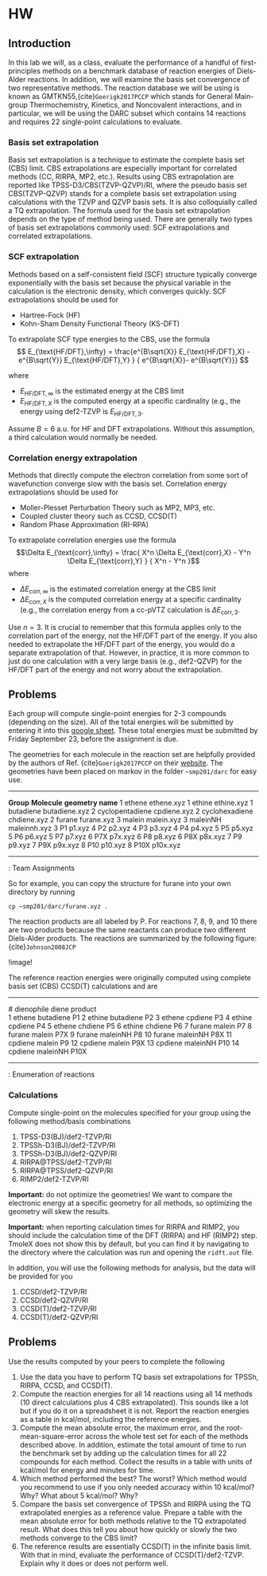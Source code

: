 # HW

## Introduction
In this lab we will, as a class, evaluate the performance of a handful
of first-principles methods on a benchmark database of reaction energies of Diels-Alder
reactions. In addition, we will examine the basis set convergence of
two representative methods.
The reaction database we will be using is known as
GMTKN55,{cite}`Goerigk2017PCCP` which stands for General Main-group Thermochemistry,
Kinetics, and Noncovalent interactions, and in particular, we will be
using the DARC subset which contains 14 reactions and requires 22
single-point calculations to evaluate.

### Basis set extrapolation

Basis set extrapolation is a
technique to estimate the complete basis set (CBS) limit. CBS
extrapolations are especially important for correlated methods (CC,
RIRPA, MP2, etc.). Results using CBS extrapolation are reported like
TPSS-D3/CBS(TZVP-QZVP)/RI, where the pseudo basis set CBS(TZVP-QZVP)
stands for a complete basis set extrapolation using calculations with
the TZVP and QZVP basis sets. It is also colloquially called a TQ
extrapolation. The formula used for the basis set extrapolation depends on
the type of method being used. There are generally two types of basis set
extrapolations commonly used: SCF extrapolations and correlated extrapolations.

### SCF extrapolation

Methods based on a self-consistent field (SCF) structure typically
converge exponentially with the basis set because the physical variable
in the calculation is the electronic density, which converges quickly.
SCF extrapolations should be used for

- Hartree-Fock (HF)
- Kohn-Sham Density Functional Theory (KS-DFT)

To extrapolate SCF type energies to the CBS, use the formula
$$ E_{\text{HF/DFT},\infty} = \frac{e^{B\sqrt{X}} E_{\text{HF/DFT},X} - e^{B\sqrt{Y}} E_{\text{HF/DFT},Y} } { e^{B\sqrt{X}}- e^{B\sqrt{Y}}} $$

where

- $E_{\text{HF/DFT},\infty}$ is the estimated energy at the CBS limit
- $E_{\text{HF/DFT},X}$ is the computed energy at a specific cardinality (e.g., the energy using
def2-TZVP is $E_{\text{HF/DFT},3}$.

Assume $B=6$ a.u. for HF and DFT extrapolations. Without this assumption, a third
calculation would normally be needed.

### Correlation energy extrapolation

Methods that directly compute the electron correlation from some sort of
wavefunction converge slow with the basis set.
Correlation energy extrapolations should be used for

- Moller-Plesset Perturbation Theory such as MP2, MP3, etc.
- Coupled cluster theory such as CCSD, CCSD(T)
- Random Phase Approximation (RI-RPA)

To extrapolate correlation energies use the formula
$$\Delta E_{\text{corr},\infty} = \frac{ X^n \Delta E_{\text{corr},X} - Y^n \Delta E_{\text{corr},Y} } { X^n - Y^n }$$
where

- $\Delta E_{\text{corr},\infty}$ is the estimated correlation energy at the CBS limit
- $\Delta E_{\text{corr},X}$ is the computed correlation energy at a specific cardinality (e.g., the
correlation energy from a cc-pVTZ calculation is $\Delta E_{\text{corr},3}$.

Use $n=3$.
It is crucial to remember that this formula applies only to the
correlation part of the energy, not the HF/DFT part of the energy. If
you also needed to extrapolate the HF/DFT part of the energy, you would
do a separate extrapolation of that. However, in practice, it is more
common to just do one calculation with a very large basis (e.g.,
def2-QZVP) for the HF/DFT part of the energy and not worry about the
extrapolation.

## Problems

Each group will compute single-point energies for 2-3 compounds
(depending on the size). All of the total energies will be submitted by
entering it into this [google
sheet](https://docs.google.com/spreadsheets/d/19ZhOnApWJX8hkrTWirDfafpnqsqeRLS_TRX6oUKV0UY/edit?usp=sharing).
These total energies must be submitted by Friday September 23, before the assignment is due.

The geometries for each molecule in the reaction set are helpfully
provided by the authors of Ref. {cite}`Goerigk2017PCCP` on their
[website](https://www.chemie.uni-bonn.de/pctc/mulliken-center/software/GMTKN/gmtkn55).
The geometries have been placed on markov in the folder `~smp201/darc`
for easy use.

  ----------- ----------------- -------------------
   **Group**    **Molecule**     **geometry name**
       1           ethene           ethene.xyz
       1           ethine           ethine.xyz
       1          butadiene        butadiene.xyz
       2       cyclopentadiene      cpdiene.xyz
       2       cyclohexadiene       chdiene.xyz
       2           furane           furane.xyz
       3           malein           malein.xyz
       3          maleinNH         maleinnh.xyz
       3             P1               p1.xyz
       4             P2               p2.xyz
       4             P3               p3.xyz
       4             P4               p4.xyz
       5             P5               p5.xyz
       5             P6               p6.xyz
       5             P7               p7.xyz
       6             P7X              p7x.xyz
       6             P8               p8.xyz
       6             P8X              p8x.xyz
       7             P9               p9.xyz
       7             P9X              p9x.xyz
       8             P10              p10.xyz
       8             P10X             p10x.xyz
  ----------- ----------------- -------------------
  
  : Team Assignments

So for example, you can copy the structure for furane into your own
directory by running

```
cp ~smp201/darc/furane.xyz .
```

The reaction products are all labeled by P. For reactions 7, 8, 9, and
10 there are two products because the same reactants can produce two
different Diels-Alder products. The reactions are summarized by the
following figure:{cite}`Johnson2008JCP`

!image!

The reference reaction energies were originally computed using
complete basis set (CBS) CCSD(T) calculations and are

  ---- ---------- ----------- ------
  \#   dienophile diene       product              
  1    ethene     butadiene   P1
  2    ethine     butadiene   P2
  3    ethene     cpdiene     P3
  4    ethine     cpdiene     P4
  5    ethene     chdiene     P5
  6    ethine     chdiene     P6
  7    furane     malein      P7
  8    furane     malein      P7X
  9    furane     maleinNH    P8
  10   furane     maleinNH    P8X
  11   cpdiene    malein      P9
  12   cpdiene    malein      P9X
  13   cpdiene    maleinNH    P10
  14   cpdiene    maleinNH    P10X
  ---- ---------- ----------- ------
  
: Enumeration of reactions

### Calculations

Compute single-point on the molecules specified for your group using the
following method/basis combinations

1.  TPSS-D3(BJ)/def2-TZVP/RI
2.  TPSSh-D3(BJ)/def2-TZVP/RI
3.  TPSSh-D3(BJ)/def2-QZVP/RI
4.  RIRPA\@TPSS/def2-TZVP/RI
5.  RIRPA\@TPSS/def2-QZVP/RI
6.  RIMP2/def2-TZVP/RI

**Important:** do not optimize the geometries! We want to compare the
electronic energy at a specific geometry for all methods, so optimizing
the geometry will skew the results.

**Important:** when reporting calculation times for RIRPA and RIMP2, you
should include the calculation time of the DFT (RIRPA) and HF (RIMP2) step.
TmoleX does not show this by default, but you can find it by navigating
to the directory where the calculation was run and opening the `ridft.out`
file.

In addition, you will use the following methods for analysis, but the
data will be provided for you

1.  CCSD/def2-TZVP/RI
2.  CCSD/def2-QZVP/RI
3.  CCSD(T)/def2-TZVP/RI
4.  CCSD(T)/def2-QZVP/RI

## Problems

Use the results computed by your peers to complete the
following

1.  Use the data you have to perform TQ basis set extrapolations for TPSSh,
    RIRPA, CCSD, and CCSD(T).
2.  Compute the reaction energies for all 14 reactions using all 14
    methods (10 direct calculations plus 4 CBS extrapolated). This sounds like
    a lot but if you do it on a spreadsheet it is not. Report the reaction energies
    as a table in kcal/mol, including the reference energies.
3.  Compute the mean absolute error, the maximum error, and the
    root-mean-square-error across the whole test set for each of the
    methods described above. In addition, estimate the total amount of
    time to run the benchmark set by adding up the calculation times for
    all 22 compounds for each method. Collect the results in a table
    with units of kcal/mol for energy and minutes for time.
4.  Which method performed the best? The worst? Which method would you
    recommend to use if you only needed accuracy within 10 kcal/mol?
    Why? What about 5 kcal/mol? Why?
5.  Compare the basis set convergence of TPSSh and RIRPA using the TQ extrapolated
    energies as a reference value. Prepare a table with the mean absolute
    error for both methods relative to the TQ extrapolated result. What does
    this tell you about how quickly or slowly the two methods converge to the
    CBS limit?
6.  The reference results are essentially CCSD(T) in the infinite basis
    limit. With that in mind, evaluate the performance of
    CCSD(T)/def2-TZVP. Explain why it does or does not perform well.

